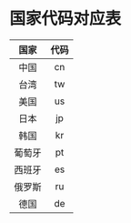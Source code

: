 # 国家代码对应表
|  国家  	| 代码 	|
|:------:	|:----:	|
|  中国  	|  cn  	|
|  台湾  	|  tw  	|
|  美国  	|  us  	|
|  日本  	|  jp  	|
|  韩国  	|  kr  	|
| 葡萄牙 	|  pt  	|
| 西班牙 	|  es  	|
| 俄罗斯 	|  ru  	|
|  德国  	|  de  	|
